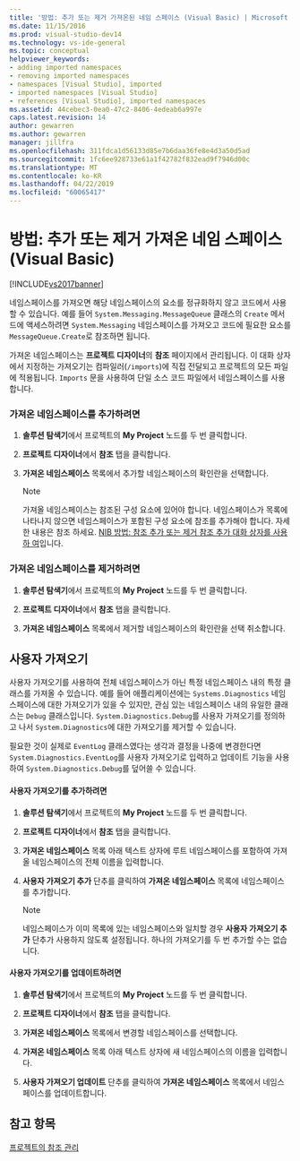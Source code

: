 ```yaml
---
title: '방법: 추가 또는 제거 가져온된 네임 스페이스 (Visual Basic) | Microsoft Docs'
ms.date: 11/15/2016
ms.prod: visual-studio-dev14
ms.technology: vs-ide-general
ms.topic: conceptual
helpviewer_keywords:
- adding imported namespaces
- removing imported namespaces
- namespaces [Visual Studio], imported
- imported namespaces [Visual Studio]
- references [Visual Studio], imported namespaces
ms.assetid: 44cebec3-0ea0-47c2-8406-4edeab6a997e
caps.latest.revision: 14
author: gewarren
ms.author: gewarren
manager: jillfra
ms.openlocfilehash: 311fdca1d56133d85e7b6daa36fe8e4d3a50d5ad
ms.sourcegitcommit: 1fc6ee928733e61a1f42782f832ead9f7946d00c
ms.translationtype: MT
ms.contentlocale: ko-KR
ms.lasthandoff: 04/22/2019
ms.locfileid: "60065417"
---
```

# <a name="how-to-add-or-remove-imported-namespaces-visual-basic"></a>방법: 추가 또는 제거 가져온 네임 스페이스 (Visual Basic)
[!INCLUDE[vs2017banner](../includes/vs2017banner.md)]

네임스페이스를 가져오면 해당 네임스페이스의 요소를 정규화하지 않고 코드에서 사용할 수 있습니다. 예를 들어 `System.Messaging.MessageQueue` 클래스의 `Create` 메서드에 액세스하려면 `System.Messaging` 네임스페이스를 가져오고 코드에 필요한 요소를 `MessageQueue.Create`로 참조하면 됩니다.  
  
 가져온 네임스페이스는 **프로젝트 디자이너**의 **참조** 페이지에서 관리됩니다. 이 대화 상자에서 지정하는 가져오기는 컴파일러(`/imports`)에 직접 전달되고 프로젝트의 모든 파일에 적용됩니다. `Imports` 문을 사용하여 단일 소스 코드 파일에서 네임스페이스를 사용합니다.  
  
### <a name="to-add-an-imported-namespace"></a>가져온 네임스페이스를 추가하려면  
  
1. **솔루션 탐색기**에서 프로젝트의 **My Project** 노드를 두 번 클릭합니다.  
  
2. **프로젝트 디자이너**에서 **참조** 탭을 클릭합니다.  
  
3. **가져온 네임스페이스** 목록에서 추가할 네임스페이스의 확인란을 선택합니다.  
  
    > [!NOTE]
    >  가져올 네임스페이스는 참조된 구성 요소에 있어야 합니다. 네임스페이스가 목록에 나타나지 않으면 네임스페이스가 포함된 구성 요소에 참조를 추가해야 합니다. 자세한 내용은 참조 하세요. [NIB 방법: 참조 추가 또는 제거 참조 추가 대화 상자를 사용 하 여](http://msdn.microsoft.com/3bd75d61-f00c-47c0-86a2-dd1f20e231c9)입니다.  
  
### <a name="to-remove-an-imported-namespace"></a>가져온 네임스페이스를 제거하려면  
  
1. **솔루션 탐색기**에서 프로젝트의 **My Project** 노드를 두 번 클릭합니다.  
  
2. **프로젝트 디자이너**에서 **참조** 탭을 클릭합니다.  
  
3. **가져온 네임스페이스** 목록에서 제거할 네임스페이스의 확인란을 선택 취소합니다.  
  
## <a name="user-imports"></a>사용자 가져오기  
 사용자 가져오기를 사용하여 전체 네임스페이스가 아닌 특정 네임스페이스 내의 특정 클래스를 가져올 수 있습니다. 예를 들어 애플리케이션에는 `Systems.Diagnostics` 네임스페이스에 대한 가져오기가 있을 수 있지만, 관심 있는 네임스페이스 내의 유일한 클래스는 `Debug` 클래스입니다. `System.Diagnostics.Debug`를 사용자 가져오기를 정의하고 나서 `System.Diagnostics`에 대한 가져오기를 제거할 수 있습니다.  
  
 필요한 것이 실제로 `EventLog` 클래스였다는 생각과 결정을 나중에 변경한다면 `System.Diagnostics.EventLog`를 사용자 가져오기로 입력하고 업데이트 기능을 사용하여 `System.Diagnostics.Debug`를 덮어쓸 수 있습니다.  
  
#### <a name="to-add-a-user-import"></a>사용자 가져오기를 추가하려면  
  
1. **솔루션 탐색기**에서 프로젝트의 **My Project** 노드를 두 번 클릭합니다.  
  
2. **프로젝트 디자이너**에서 **참조** 탭을 클릭합니다.  
  
3. **가져온 네임스페이스** 목록 아래 텍스트 상자에 루트 네임스페이스를 포함하여 가져올 네임스페이스의 전체 이름을 입력합니다.  
  
4. **사용자 가져오기 추가** 단추를 클릭하여 **가져온 네임스페이스** 목록에 네임스페이스를 추가합니다.  
  
    > [!NOTE]
    >  네임스페이스가 이미 목록에 있는 네임스페이스와 일치할 경우 **사용자 가져오기 추가** 단추가 사용하지 않도록 설정됩니다. 하나의 가져오기를 두 번 추가할 수는 없습니다.  
  
#### <a name="to-update-a-user-import"></a>사용자 가져오기를 업데이트하려면  
  
1. **솔루션 탐색기**에서 프로젝트의 **My Project** 노드를 두 번 클릭합니다.  
  
2. **프로젝트 디자이너**에서 **참조** 탭을 클릭합니다.  
  
3. **가져온 네임스페이스** 목록에서 변경할 네임스페이스를 선택합니다.  
  
4. **가져온 네임스페이스** 목록 아래 텍스트 상자에 새 네임스페이스의 이름을 입력합니다.  
  
5. **사용자 가져오기 업데이트** 단추를 클릭하여 **가져온 네임스페이스** 목록에서 네임스페이스를 업데이트합니다.  
  
## <a name="see-also"></a>참고 항목  
 [프로젝트의 참조 관리](../ide/managing-references-in-a-project.md)
